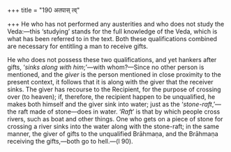 +++
title = "190 अतपास् त्व्"

+++
He who has not performed any austerities and who does not study the
Veda:—this ‘studying’ stands for the full knowledge of the Veda, which
is what has been referred to in the text. Both these qualifications
combined are necessary for entitling a man to receive gifts.

He who does not possess these two qualifications, and yet hankers after
gifts, ‘*sinks along with* *him*;’—with whom?—Since no other person is
mentioned, and the *giver* is the person mentioned in close proximity to
the present context, it follows that it is along with the giver that the
receiver sinks. The giver has recourse to the Recipient, for the purpose
of crossing over (to heaven); if, therefore, the recipient happen to be
unqualified, he makes both himself and the giver sink into water; just
as the ‘*stone-raft*,’—the raft made of stone—does in water. ‘*Raft*’ is
that by which people cross rivers, such as boat and other things. One
who gets on a piece of stone for crossing a river sinks into the water
along with the stone-raft; in the same manner, the giver of gifts to the
unqualified Brāhmaṇa, and the Brāhmaṇa receiving the gifts,—both go to
hell.—(l 90).


